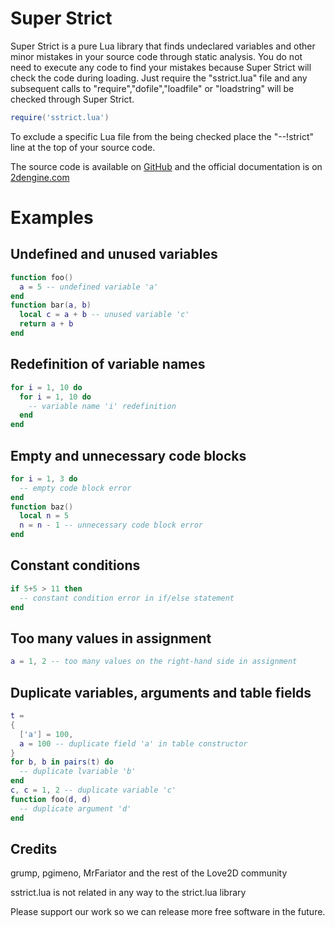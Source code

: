 # Super Strict

Super Strict is a pure Lua library that finds undeclared variables and other minor mistakes in your source code through static analysis.
You do not need to execute any code to find your mistakes because Super Strict will check the code during loading.
Just require the "sstrict.lua" file and any subsequent calls to "require","dofile","loadfile" or "loadstring" will be checked through Super Strict.
```Lua
require('sstrict.lua')
```
To exclude a specific Lua file from the being checked place the "--!strict" line at the top of your source code.

The source code is available on [GitHub](https://github.com/2dengine/sstrict.lua) and the official documentation is on [2dengine.com](https://2dengine.com/doc/sstrict.html)


# Examples

## Undefined and unused variables
```Lua
function foo()
  a = 5 -- undefined variable 'a'
end
function bar(a, b)
  local c = a + b -- unused variable 'c'
  return a + b
end
```

## Redefinition of variable names
```Lua
for i = 1, 10 do
  for i = 1, 10 do
    -- variable name 'i' redefinition
  end
end
```

## Empty and unnecessary code blocks
```Lua
for i = 1, 3 do
  -- empty code block error
end
function baz()
  local n = 5
  n = n - 1 -- unnecessary code block error
end
```

## Constant conditions
```Lua
if 5+5 > 11 then
  -- constant condition error in if/else statement
end
```

## Too many values in assignment
```Lua
a = 1, 2 -- too many values on the right-hand side in assignment
```

## Duplicate variables, arguments and table fields
```Lua
t =
{ 
  ['a'] = 100,
  a = 100 -- duplicate field 'a' in table constructor
}
for b, b in pairs(t) do
  -- duplicate lvariable 'b'
end
c, c = 1, 2 -- duplicate variable 'c'
function foo(d, d)
  -- duplicate argument 'd'
end
```

## Credits
grump, pgimeno, MrFariator and the rest of the Love2D community

sstrict.lua is not related in any way to the strict.lua library

Please support our work so we can release more free software in the future.